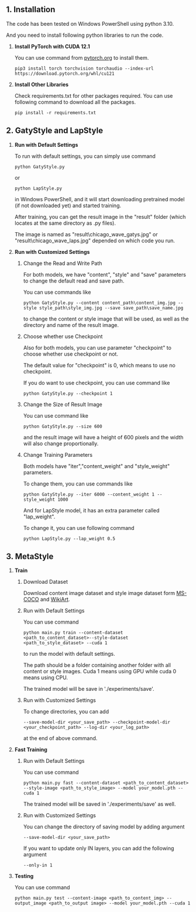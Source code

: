 ## 1. Installation

The code has been tested on Windows PowerShell using python 3.10.

And you need to install following python libraries to run the code.

1. **Install PyTorch with CUDA 12.1**

   You can use command from [pytorch.org](https://pytorch.org/) to install them.

   ```
   pip3 install torch torchvision torchaudio --index-url https://download.pytorch.org/whl/cu121
   ```

2. **Install Other Libraries**
   
   Check requirements.txt for other packages required.
   You can use following command to download all the packages.
   ```
   pip install -r requirements.txt
   ``` 
      

## 2. GatyStyle and LapStyle

1. **Run with Default Settings**

   To run with default settings, you can simply use command 

   ```
   python GatyStyle.py
   ```

   or

   ```
   python LapStyle.py
   ```

   in Windows PowerShell, and it will start downloading pretrained model (if not downloaded yet) and started training.


   After training, you can get the result image in the "result"  folder (which locates at the same directory as .py files).


   The image is named as "result\chicago_wave_gatys.jpg" or "result\chicago_wave_laps.jpg" depended on which code you run.
   

3. **Run with Customized Settings**

   1. Change the Read and Write Path

      For both models, we have "content", "style" and "save" parameters to change the default read and save path.

      You can use commands like

      ```
      python GatyStyle.py --content content_path\content_img.jpg --style style_path\style_img.jpg --save save_path\save_name.jpg
      ```

      to change the content or style image that will be used, as well as the directory and name of the result image.

   2. Choose whether use Checkpoint

       Also for both models, you can use parameter "checkpoint" to choose whether use checkpoint or not.

       The default value for "checkpoint" is 0, which means to use no checkpoint.

       If you do want to use checkpoint, you can use command like

       ```
       python GatyStyle.py --checkpoint 1
       ```

   3.  Change the Size of Result Image

       You can use command like

       ```
       python GatyStyle.py --size 600
       ```

       and the result image will have a height of 600 pixels and the width will also change proportionally.

   4.  Change Training Parameters

       Both models have "iter","content_weight" and "style_weight" parameters.

       To change them, you can use commands like

       ```
       python GatyStyle.py --iter 6000 --content_weight 1 --style_weight 1000
       ```

       And for LapStyle model, it has an extra parameter called "lap_weight".

       To change it, you can use following command

       ```
       python LapStyle.py --lap_weight 0.5
       ```
## 3. MetaStyle

   1. **Train**

      1. Download Dataset

         Download content image dataset and style image dataset form [MS-COCO](http://cocodataset.org/#download) and [WikiArt](https://www.kaggle.com/c/painter-by-numbers).
      2. Run with Default Settings

         You can use command
         ```
         python main.py train --content-dataset <path_to_content_dataset>--style-dataset <path_to_style_dataset> --cuda 1
         ```
         to run the model with default settings.

         The path should be a folder containing another folder with all content or style images.
         Cuda 1 means using GPU while cuda 0 means using CPU.

         The trained model will be save in './experiments/save'.

      3. Run with Customized Settings

         To change directories, you can add
         ```
         --save-model-dir <your_save_path> --checkpoint-model-dir <your_checkpoint_path> --log-dir <your_log_path>
         ```
         at the end of above command.

  
   2. **Fast Training**

       1. Run with Default Settings
          
          You can use command
          ```
          python main.py fast --content-dataset <path_to_content_dataset> --style-image <path_to_style_image> --model your_model.pth --cuda 1
          ```

          The trained model will be saved in './experiments/save' as well.
       2. Run with Customized Settings

          You can change the directory of saving model by adding argument
          ```
          --save-model-dir <your_save_path>
          ```

          If you want to update only IN layers, you can add the following argument
          ```
          --only-in 1
          ``` 
         
    
   3. **Testing**

      You can use command
      ```
      python main.py test --content-image <path_to_content_img> --output_image <path_to_output image> --model your_model.pth --cuda 1
      ```
